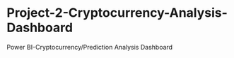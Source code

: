 # Project-2-Cryptocurrency-Analysis-Dashboard
Power BI-Cryptocurrency/Prediction Analysis Dashboard

